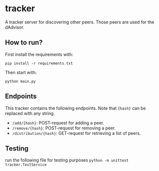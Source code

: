 # tracker
A tracker server for discovering other peers. Those peers are used for the dAdvisor.

## How to run?
First install the requirements with:

	pip install -r requirements.txt

Then start with:

	python main.py

## Endpoints
This tracker contains the following endpoints. Note that `{hash}` can be replaced with any string.

- `/add/{hash}`: POST-request for adding a peer.
- `/remove/{hash}`: POST-request for removing a peer.
- `/distribution/{hash}`: GET-request for retrieving a list of peers.

## Testing
run the following file for testing purposes
`python -m unittest tracker.TestService`